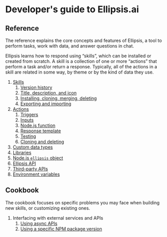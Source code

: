 # Developer's guide to Ellipsis.ai

## Reference

The reference explains the core concepts and features of Ellipsis, a tool to perform tasks, work with data, and answer questions in chat.

Ellipsis learns how to respond using “skills”, which can be installed or created from scratch. A skill is a collection of one or more “actions” that perform a task and/or return a response. Typically, all of the actions in a skill are related in some way, by theme or by the kind of data they use.

1. [Skills](reference/skills/index.md)
    1. [Version history](reference/skills/index.md#version-history)
    2. [Title, description, and icon](reference/skills/index.md#skill-details-the-title-description-and-icon)
    3. [Installing, cloning, merging, deleting](reference/skills/management.md)
    4. [Exporting and importing](reference/skills/index.md#exporting-skills)
2. [Actions](reference/actions/index.md)
    1. [Triggers](reference/actions/triggers.md)
    2. [Inputs](reference/actions/inputs.md)
    3. [Node.js function](reference/actions/function.md)
    4. [Response template](reference/actions/template.md)
    5. [Testing](reference/actions/testing.md)
    6. [Cloning and deleting](reference/actions/cloning_deleting.md)
3. [Custom data types](reference/data_types/index.md)
4. [Libraries](reference/libraries/index.md)
5. [Node.js `ellipsis` object](reference/ellipsis_object/index.md)
6. [Ellipsis API](reference/api/v1/overview)
7. [Third-party APIs](reference/third_party_apis/index.md)
8. [Environment variables](reference/environment_variables.md)

## Cookbook
The cookbook focuses on specific problems you may face when building new skills,
or customizing existing ones.

1. Interfacing with external services and APIs
    1. [Using async APIs](cookbook/async_api.md)
    2. [Using a specific NPM package version](cookbook/npm_versioning.md)

